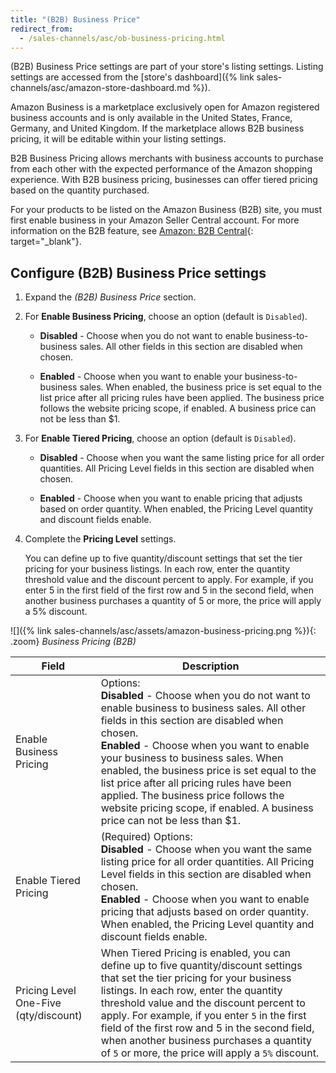 ```yaml
---
title: "(B2B) Business Price"
redirect_from:
  - /sales-channels/asc/ob-business-pricing.html
---
```


(B2B) Business Price settings are part of your store's listing settings. Listing settings are accessed from the [store's dashboard]({% link sales-channels/asc/amazon-store-dashboard.md %}).

Amazon Business is a marketplace exclusively open for Amazon registered business accounts and is only available in the United States, France, Germany, and United Kingdom. If the marketplace allows B2B business pricing, it will be editable within your listing settings.

B2B Business Pricing allows merchants with business accounts to purchase from each other with the expected performance of the Amazon shopping experience. With B2B business pricing, businesses can offer tiered pricing based on the quantity purchased.

For your products to be listed on the Amazon Business (B2B) site, you must first enable business in your Amazon Seller Central account. For more information on the B2B feature, see [Amazon: B2B Central][1]{: target="_blank"}.

[1]: https://sellercentral.amazon.com/gp/help/G202161480

## Configure (B2B) Business Price settings

1. Expand the _(B2B) Business Price_ section.

1. For **Enable Business Pricing**, choose an option (default is `Disabled`).

    - **Disabled** - Choose when you do not want to enable business-to-business sales. All other fields in this section are disabled when chosen.

    - **Enabled** - Choose when you want to enable your business-to-business sales. When enabled, the business price is set equal to the list price after all pricing rules have been applied. The business price follows the website pricing scope, if enabled. A business price can not be less than $1.

1. For **Enable Tiered Pricing**, choose an option (default is `Disabled`).

    - **Disabled** - Choose when you want the same listing price for all order quantities. All Pricing Level fields in this section are disabled when chosen.

    - **Enabled** - Choose when you want to enable pricing that adjusts based on order quantity. When enabled, the Pricing Level quantity and discount fields enable.

1. Complete the **Pricing Level** settings.

   You can define up to five quantity/discount settings that set the tier pricing for your business listings. In each row, enter the quantity threshold value and the discount percent to apply. For example, if you enter 5 in the first field of the first row and 5 in the second field, when another business purchases a quantity of 5 or more, the price will apply a 5% discount.

![]({% link sales-channels/asc/assets/amazon-business-pricing.png %}){: .zoom}
_Business Pricing (B2B)_

|Field |Description|
|--- |--- |
|Enable Business Pricing|Options: <br/>**Disabled** - Choose when you do not want to enable business to business sales. All other fields in this section are disabled when chosen.<br/>**Enabled** - Choose when you want to enable your business to business sales. When enabled, the business price is set equal to the list price after all pricing rules have been applied. The business price follows the website pricing scope, if enabled. A business price can not be less than $1. |
|Enable Tiered Pricing|(Required) Options: <br/>**Disabled** - Choose when you want the same listing price for all order quantities. All Pricing Level fields in this section are disabled when chosen.<br/>**Enabled** - Choose when you want to enable pricing that adjusts based on order quantity. When enabled, the Pricing Level quantity and discount fields enable. |
|Pricing Level One-Five (qty/discount)|When Tiered Pricing is enabled, you can define up to five quantity/discount settings that set the tier pricing for your business listings. In each row, enter the quantity threshold value and the discount percent to apply. For example, if you enter `5` in the first field of the first row and 5 in the second field, when another business purchases a quantity of `5` or more, the price will apply a `5%` discount. |
